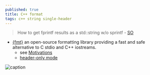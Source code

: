 ```yaml
---
published: true
title: C++ format
tags: c++ string single-header
---
```

> How to get fprintf results as a std::string w/o sprintf - [SO](https://stackoverflow.com/questions/69738/c-how-to-get-fprintf-results-as-a-stdstring-w-o-sprintf)

- [{fmt}](https://github.com/fmtlib/fmt) an open-source formatting library providing a fast and safe alternative to C stdio and C++ iostreams. 
	- see [Motivations](https://github.com/fmtlib/fmt#motivation)
    - [header-only mode](https://stackoverflow.com/questions/66944554/how-to-use-fmt-library-in-the-header-only-mode)
    
![caption](https://user-images.githubusercontent.com/576385/88485597-d312f600-cf2b-11ea-9cbe-61f535a86e28.png)